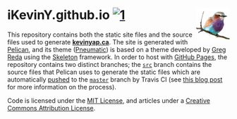 # iKevinY.github.io [![1]][2] <img align="right" width=76 src="content/images/icons/apple-touch-icon-152x152.png?raw=true"/>

This repository contains both the static site files and the source files used
to generate **[kevinyap.ca]**. The site is generated with [Pelican], and its
theme ([Pneumatic]) is based on a theme developed by [Greg Reda] using the
[Skeleton] framework. In order to host with [GitHub Pages], the repository
contains two distinct branches; the [`src`] branch contains the source files
that Pelican uses to generate the static files which are automatically
[pushed][generate.sh] to the [`master`] branch by Travis CI (see
[this blog post][travis-article] for more information on the process).

Code is licensed under the [MIT License], and articles under a [Creative
Commons Attribution License].

[1]: http://img.shields.io/travis/iKevinY/iKevinY.github.io/src.svg?style=flat "Build Status"
[2]: https://travis-ci.org/iKevinY/iKevinY.github.io

[kevinyap.ca]: http://kevinyap.ca
[Pelican]: http://getpelican.com
[Pneumatic]: https://github.com/iKevinY/pneumatic
[Greg Reda]: http://www.gregreda.com
[Skeleton]: http://www.getskeleton.com
[`src`]: https://github.com/iKevinY/iKevinY.github.io/tree/src
[`master`]: https://github.com/iKevinY/iKevinY.github.io/tree/master
[GitHub Pages]: http://pages.github.com
[generate.sh]: https://github.com/iKevinY/iKevinY.github.io/blob/src/generate.sh#L44
[travis-article]: http://kevinyap.ca/2014/06/deploying-pelican-sites-using-travis-ci/
[MIT License]: http://github.com/iKevinY/iKevinY.github.io/blob/src/LICENSE
[Creative Commons Attribution License]: http://creativecommons.org/licenses/by/4.0/
